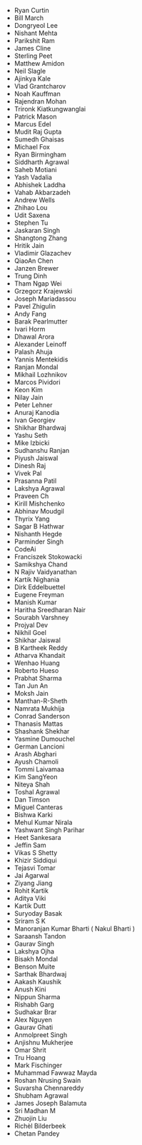  - Ryan Curtin
 - Bill March
 - Dongryeol Lee
 - Nishant Mehta
 - Parikshit Ram
 - James Cline
 - Sterling Peet
 - Matthew Amidon
 - Neil Slagle
 - Ajinkya Kale
 - Vlad Grantcharov
 - Noah Kauffman
 - Rajendran Mohan
 - Trironk Kiatkungwanglai
 - Patrick Mason
 - Marcus Edel
 - Mudit Raj Gupta
 - Sumedh Ghaisas
 - Michael Fox
 - Ryan Birmingham
 - Siddharth Agrawal
 - Saheb Motiani
 - Yash Vadalia
 - Abhishek Laddha
 - Vahab Akbarzadeh
 - Andrew Wells
 - Zhihao Lou
 - Udit Saxena
 - Stephen Tu
 - Jaskaran Singh
 - Shangtong Zhang
 - Hritik Jain
 - Vladimir Glazachev
 - QiaoAn Chen
 - Janzen Brewer
 - Trung Dinh
 - Tham Ngap Wei
 - Grzegorz Krajewski
 - Joseph Mariadassou
 - Pavel Zhigulin
 - Andy Fang
 - Barak Pearlmutter
 - Ivari Horm
 - Dhawal Arora
 - Alexander Leinoff
 - Palash Ahuja
 - Yannis Mentekidis
 - Ranjan Mondal
 - Mikhail Lozhnikov
 - Marcos Pividori
 - Keon Kim
 - Nilay Jain
 - Peter Lehner
 - Anuraj Kanodia
 - Ivan Georgiev
 - Shikhar Bhardwaj
 - Yashu Seth
 - Mike Izbicki
 - Sudhanshu Ranjan
 - Piyush Jaiswal
 - Dinesh Raj
 - Vivek Pal
 - Prasanna Patil
 - Lakshya Agrawal
 - Praveen Ch
 - Kirill Mishchenko
 - Abhinav Moudgil
 - Thyrix Yang
 - Sagar B Hathwar
 - Nishanth Hegde
 - Parminder Singh
 - CodeAi
 - Franciszek Stokowacki
 - Samikshya Chand
 - N Rajiv Vaidyanathan
 - Kartik Nighania
 - Dirk Eddelbuettel
 - Eugene Freyman
 - Manish Kumar
 - Haritha Sreedharan Nair
 - Sourabh Varshney
 - Projyal Dev
 - Nikhil Goel
 - Shikhar Jaiswal
 - B Kartheek Reddy
 - Atharva Khandait
 - Wenhao Huang
 - Roberto Hueso
 - Prabhat Sharma
 - Tan Jun An
 - Moksh Jain
 - Manthan-R-Sheth
 - Namrata Mukhija
 - Conrad Sanderson
 - Thanasis Mattas
 - Shashank Shekhar
 - Yasmine Dumouchel
 - German Lancioni
 - Arash Abghari
 - Ayush Chamoli
 - Tommi Laivamaa
 - Kim SangYeon
 - Niteya Shah
 - Toshal Agrawal
 - Dan Timson
 - Miguel Canteras
 - Bishwa Karki
 - Mehul Kumar Nirala
 - Yashwant Singh Parihar
 - Heet Sankesara
 - Jeffin Sam
 - Vikas S Shetty
 - Khizir Siddiqui
 - Tejasvi Tomar
 - Jai Agarwal
 - Ziyang Jiang
 - Rohit Kartik
 - Aditya Viki
 - Kartik Dutt
 - Suryoday Basak
 - Sriram S K
 - Manoranjan Kumar Bharti ( Nakul Bharti )
 - Saraansh Tandon
 - Gaurav Singh
 - Lakshya Ojha
 - Bisakh Mondal
 - Benson Muite
 - Sarthak Bhardwaj
 - Aakash Kaushik
 - Anush Kini
 - Nippun Sharma
 - Rishabh Garg
 - Sudhakar Brar
 - Alex Nguyen
 - Gaurav Ghati
 - Anmolpreet Singh
 - Anjishnu Mukherjee
 - Omar Shrit
 - Tru Hoang
 - Mark Fischinger
 - Muhammad Fawwaz Mayda
 - Roshan Nrusing Swain
 - Suvarsha Chennareddy
 - Shubham Agrawal
 - James Joseph Balamuta  
 - Sri Madhan M
 - Zhuojin Liu
 - Richèl Bilderbeek
 - Chetan Pandey
